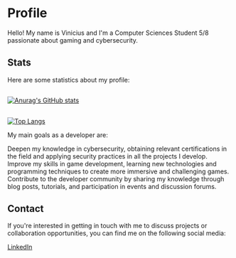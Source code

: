 # Profile
Hello! My name is Vinicius and I'm a Computer Sciences Student 5/8 passionate about gaming and cybersecurity.

## Stats
Here are some statistics about my profile:


##
[![Anurag's GitHub stats](https://github-readme-stats.vercel.app/api?username=paraizovinicius)](https://github.com/anuraghazra/github-readme-stats)

## 
[![Top Langs](https://github-readme-stats.vercel.app/api/top-langs/?username=paraizovinicius)](https://github.com/anuraghazra/github-readme-stats)

My main goals as a developer are:

Deepen my knowledge in cybersecurity, obtaining relevant certifications in the field and applying security practices in all the projects I develop.
Improve my skills in game development, learning new technologies and programming techniques to create more immersive and challenging games.
Contribute to the developer community by sharing my knowledge through blog posts, tutorials, and participation in events and discussion forums.

## Contact
If you're interested in getting in touch with me to discuss projects or collaboration opportunities, you can find me on the following social media:

[LinkedIn](https://www.linkedin.com/in/paraizovinicius/)
